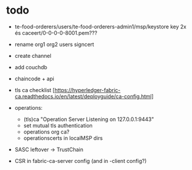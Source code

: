 # todo

* te-food-orderers/users/te-food-orderers-admin1/msp/keystore key 2x és caceert/0-0-0-0-8001.pem???
* rename org1 org2 users signcert
* create channel
* add couchdb
* chaincode + api
* tls ca checklist [https://hyperledger-fabric-ca.readthedocs.io/en/latest/deployguide/ca-config.html]

* operations:
  * (tls)ca "Operation Server Listening on 127.0.0.1:9443"
  * set mutual tls authentication
  * operations org ca?
  * operationscerts in localMSP dirs
* SASC leftover -> TrustChain
* CSR in fabric-ca-server config (and in -client config?)
